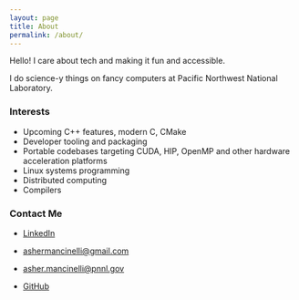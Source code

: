 ```yaml
---
layout: page
title: About
permalink: /about/
---
```


Hello! I care about tech and making it fun and accessible.

I do science-y things on fancy computers at Pacific Northwest National Laboratory.

### Interests

- Upcoming C++ features, modern C, CMake
- Developer tooling and packaging
- Portable codebases targeting CUDA, HIP, OpenMP and other hardware acceleration platforms
- Linux systems programming
- Distributed computing
- Compilers

### Contact Me

* [LinkedIn](https://www.linkedin.com/in/asher-mancinelli-bb4a56144/)
 
* [ashermancinelli@gmail.com](mailto:ashermancinelli@gmail.com)
 
* [asher.mancinelli@pnnl.gov](mailto:asher.mancinelli@pnnl.gov)
 
* [GitHub](github.com/ashermancinelli)
